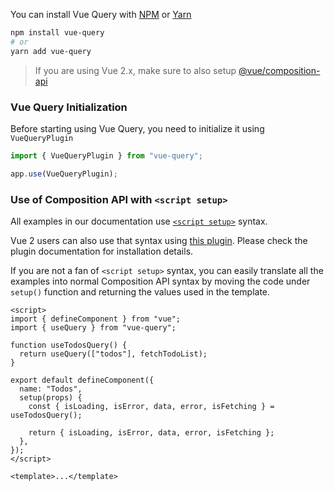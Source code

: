 You can install Vue Query with [NPM](https://www.npmjs.com/) or [Yarn](https://yarnpkg.com/)

```bash
npm install vue-query
# or
yarn add vue-query
```

> If you are using Vue 2.x, make sure to also setup [@vue/composition-api](https://github.com/vuejs/composition-api)

### Vue Query Initialization

Before starting using Vue Query, you need to initialize it using `VueQueryPlugin`

   ```ts
   import { VueQueryPlugin } from "vue-query";

   app.use(VueQueryPlugin);
   ```

### Use of Composition API with `<script setup>`

All examples in our documentation use [`<script setup>`](https://staging.vuejs.org/api/sfc-script-setup.html) syntax.

Vue 2 users can also use that syntax using [this plugin](https://github.com/antfu/unplugin-vue2-script-setup). Please check the plugin documentation for installation details.

If you are not a fan of `<script setup>` syntax, you can easily translate all the examples into normal Composition API syntax by moving the code under `setup()` function and returning the values used in the template.

```vue
<script>
import { defineComponent } from "vue";
import { useQuery } from "vue-query";

function useTodosQuery() {
  return useQuery(["todos"], fetchTodoList);
}

export default defineComponent({
  name: "Todos",
  setup(props) {
    const { isLoading, isError, data, error, isFetching } = useTodosQuery();

    return { isLoading, isError, data, error, isFetching };
  },
});
</script>

<template>...</template>
```
